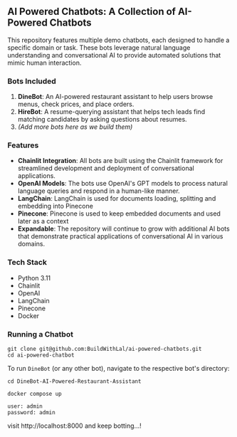 ## AI Powered Chatbots: A Collection of AI-Powered Chatbots

This repository features multiple demo chatbots, each designed to handle a specific domain or task. These bots leverage natural language understanding and conversational AI to provide automated solutions that mimic human interaction.

### Bots Included
1. **DineBot**: An AI-powered restaurant assistant to help users browse menus, check prices, and place orders.
2. **HireBot**: A resume-querying assistant that helps tech leads find matching candidates by asking questions about resumes.
3. _(Add more bots here as we build them)_

### Features
- **Chainlit Integration**: All bots are built using the Chainlit framework for streamlined development and deployment of conversational applications.
- **OpenAI Models**: The bots use OpenAI's GPT models to process natural language queries and respond in a human-like manner.
- **LangChain**: LangChain is used for documents loading, splitting and embedding into Pinecone
- **Pinecone**: Pinecone is used to keep embedded documents and used later as a context
- **Expandable**: The repository will continue to grow with additional AI bots that demonstrate practical applications of conversational AI in various domains.
  

### Tech Stack
- Python 3.11
- Chainlit
- OpenAI
- LangChain
- Pinecone
- Docker

### Running a Chatbot

```
git clone git@github.com:BuildWithLal/ai-powered-chatbots.git
cd ai-powered-chatbot
```

To run `DineBot` (or any other bot), navigate to the respective bot's directory:

```
cd DineBot-AI-Powered-Restaurant-Assistant
```

```
docker compose up
```

```
user: admin
password: admin
```

visit http://localhost:8000 and keep botting...!
